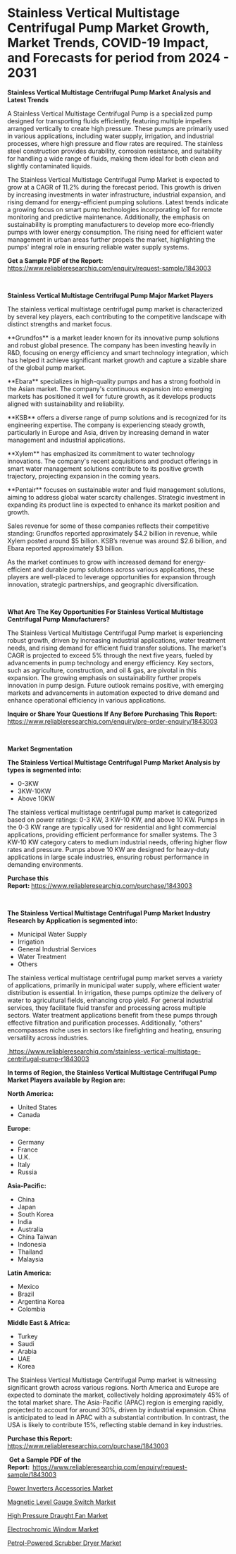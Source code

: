 <p><h1>Stainless Vertical Multistage Centrifugal Pump Market Growth, Market Trends, COVID-19 Impact, and Forecasts for period from 2024 - 2031</h1></p><p><strong>Stainless Vertical Multistage Centrifugal Pump Market Analysis and Latest Trends</strong></p>
<p><p>A Stainless Vertical Multistage Centrifugal Pump is a specialized pump designed for transporting fluids efficiently, featuring multiple impellers arranged vertically to create high pressure. These pumps are primarily used in various applications, including water supply, irrigation, and industrial processes, where high pressure and flow rates are required. The stainless steel construction provides durability, corrosion resistance, and suitability for handling a wide range of fluids, making them ideal for both clean and slightly contaminated liquids.</p><p>The Stainless Vertical Multistage Centrifugal Pump Market is expected to grow at a CAGR of 11.2% during the forecast period. This growth is driven by increasing investments in water infrastructure, industrial expansion, and rising demand for energy-efficient pumping solutions. Latest trends indicate a growing focus on smart pump technologies incorporating IoT for remote monitoring and predictive maintenance. Additionally, the emphasis on sustainability is prompting manufacturers to develop more eco-friendly pumps with lower energy consumption. The rising need for efficient water management in urban areas further propels the market, highlighting the pumps' integral role in ensuring reliable water supply systems.</p></p>
<p><strong>Get a Sample PDF of the Report:&nbsp;</strong> <a href="https://www.reliableresearchiq.com/enquiry/request-sample/1843003?utm_campaign=1102&utm_medium=2&utm_source=Github&utm_content=ia&utm_term=17102024&utm_id=stainless-vertical-multistage-centrifugal-pump">https://www.reliableresearchiq.com/enquiry/request-sample/1843003</a></p>
<p>&nbsp;</p>
<p><strong>Stainless Vertical Multistage Centrifugal Pump Major Market Players</strong></p>
<p><p>The stainless vertical multistage centrifugal pump market is characterized by several key players, each contributing to the competitive landscape with distinct strengths and market focus. </p><p>**Grundfos** is a market leader known for its innovative pump solutions and robust global presence. The company has been investing heavily in R&D, focusing on energy efficiency and smart technology integration, which has helped it achieve significant market growth and capture a sizable share of the global pump market.</p><p>**Ebara** specializes in high-quality pumps and has a strong foothold in the Asian market. The company's continuous expansion into emerging markets has positioned it well for future growth, as it develops products aligned with sustainability and reliability.</p><p>**KSB** offers a diverse range of pump solutions and is recognized for its engineering expertise. The company is experiencing steady growth, particularly in Europe and Asia, driven by increasing demand in water management and industrial applications.</p><p>**Xylem** has emphasized its commitment to water technology innovations. The company's recent acquisitions and product offerings in smart water management solutions contribute to its positive growth trajectory, projecting expansion in the coming years.</p><p>**Pentair** focuses on sustainable water and fluid management solutions, aiming to address global water scarcity challenges. Strategic investment in expanding its product line is expected to enhance its market position and growth.</p><p>Sales revenue for some of these companies reflects their competitive standing: Grundfos reported approximately $4.2 billion in revenue, while Xylem posted around $5 billion. KSB’s revenue was around $2.6 billion, and Ebara reported approximately $3 billion. </p><p>As the market continues to grow with increased demand for energy-efficient and durable pump solutions across various applications, these players are well-placed to leverage opportunities for expansion through innovation, strategic partnerships, and geographic diversification.</p></p>
<p>&nbsp;</p>
<p><strong>What Are The Key Opportunities For Stainless Vertical Multistage Centrifugal Pump Manufacturers?</strong></p>
<p><p>The Stainless Vertical Multistage Centrifugal Pump market is experiencing robust growth, driven by increasing industrial applications, water treatment needs, and rising demand for efficient fluid transfer solutions. The market's CAGR is projected to exceed 5% through the next five years, fueled by advancements in pump technology and energy efficiency. Key sectors, such as agriculture, construction, and oil & gas, are pivotal in this expansion. The growing emphasis on sustainability further propels innovation in pump design. Future outlook remains positive, with emerging markets and advancements in automation expected to drive demand and enhance operational efficiency in various applications.</p></p>
<p><strong>Inquire or Share Your Questions If Any Before Purchasing This Report:</strong> <a href="https://www.reliableresearchiq.com/enquiry/pre-order-enquiry/1843003?utm_campaign=1102&utm_medium=2&utm_source=Github&utm_content=ia&utm_term=17102024&utm_id=stainless-vertical-multistage-centrifugal-pump">https://www.reliableresearchiq.com/enquiry/pre-order-enquiry/1843003</a></p>
<p>&nbsp;</p>
<p><strong>Market Segmentation</strong></p>
<p><strong>The Stainless Vertical Multistage Centrifugal Pump Market Analysis by types is segmented into:</strong></p>
<p><ul><li>0-3KW</li><li>3KW-10KW</li><li>Above 10KW</li></ul></p>
<p><p>The stainless vertical multistage centrifugal pump market is categorized based on power ratings: 0-3 KW, 3 KW-10 KW, and above 10 KW. Pumps in the 0-3 KW range are typically used for residential and light commercial applications, providing efficient performance for smaller systems. The 3 KW-10 KW category caters to medium industrial needs, offering higher flow rates and pressure. Pumps above 10 KW are designed for heavy-duty applications in large scale industries, ensuring robust performance in demanding environments.</p></p>
<p><strong>Purchase this Report:&nbsp;</strong><a href="https://www.reliableresearchiq.com/purchase/1843003?utm_campaign=1102&utm_medium=2&utm_source=Github&utm_content=ia&utm_term=17102024&utm_id=stainless-vertical-multistage-centrifugal-pump">https://www.reliableresearchiq.com/purchase/1843003</a></p>
<p>&nbsp;</p>
<p><strong>The Stainless Vertical Multistage Centrifugal Pump Market Industry Research by Application is segmented into:</strong></p>
<p><ul><li>Municipal Water Supply</li><li>Irrigation</li><li>General Industrial Services</li><li>Water Treatment</li><li>Others</li></ul></p>
<p><p>The stainless vertical multistage centrifugal pump market serves a variety of applications, primarily in municipal water supply, where efficient water distribution is essential. In irrigation, these pumps optimize the delivery of water to agricultural fields, enhancing crop yield. For general industrial services, they facilitate fluid transfer and processing across multiple sectors. Water treatment applications benefit from these pumps through effective filtration and purification processes. Additionally, "others" encompasses niche uses in sectors like firefighting and heating, ensuring versatility across industries.</p></p>
<p><a href="https://www.reliableresearchiq.com/stainless-vertical-multistage-centrifugal-pump-r1843003?utm_campaign=1102&utm_medium=2&utm_source=Github&utm_content=ia&utm_term=17102024&utm_id=stainless-vertical-multistage-centrifugal-pump">&nbsp;https://www.reliableresearchiq.com/stainless-vertical-multistage-centrifugal-pump-r1843003</a></p>
<p><strong>In terms of Region, the Stainless Vertical Multistage Centrifugal Pump Market Players available by Region are:</strong></p>
<p>
    <p> <strong> North America: </strong>
        <ul>
            <li>United States</li>
            <li>Canada</li>
        </ul>
        </p> 
    <p> <strong> Europe: </strong>
        <ul>
            <li>Germany</li>
            <li>France</li>
            <li>U.K.</li>
            <li>Italy</li>
            <li>Russia</li>
        </ul>
        </p> 
    <p> <strong> Asia-Pacific: </strong>
        <ul>
            <li>China</li>
            <li>Japan</li>
            <li>South Korea</li>
            <li>India</li>
            <li>Australia</li>
            <li>China Taiwan</li>
            <li>Indonesia</li>
            <li>Thailand</li>
            <li>Malaysia</li>
        </ul>
        </p> 
    <p> <strong> Latin America: </strong>
        <ul>
            <li>Mexico</li>
            <li>Brazil</li>
            <li>Argentina Korea</li>
            <li>Colombia</li>
        </ul>
        </p> 
    <p> <strong> Middle East & Africa: </strong>
        <ul>
            <li>Turkey</li>
            <li>Saudi</li>
            <li>Arabia</li>
            <li>UAE</li>
            <li>Korea</li>
        </ul>
    </p>
    </p>
<p><p>The Stainless Vertical Multistage Centrifugal Pump market is witnessing significant growth across various regions. North America and Europe are expected to dominate the market, collectively holding approximately 45% of the total market share. The Asia-Pacific (APAC) region is emerging rapidly, projected to account for around 30%, driven by industrial expansion. China is anticipated to lead in APAC with a substantial contribution. In contrast, the USA is likely to contribute 15%, reflecting stable demand in key industries.</p></p>
<p><strong>Purchase this Report: </strong><a href="https://www.reliableresearchiq.com/purchase/1843003?utm_campaign=1102&utm_medium=2&utm_source=Github&utm_content=ia&utm_term=17102024&utm_id=stainless-vertical-multistage-centrifugal-pump">https://www.reliableresearchiq.com/purchase/1843003</a></p>
<p>&nbsp;<strong>Get a Sample PDF of the Report:&nbsp;&nbsp;</strong><a href="https://www.reliableresearchiq.com/enquiry/request-sample/1843003?utm_campaign=1102&utm_medium=2&utm_source=Github&utm_content=ia&utm_term=17102024&utm_id=stainless-vertical-multistage-centrifugal-pump">https://www.reliableresearchiq.com/enquiry/request-sample/1843003</a></p>
<p><strong></strong></p>
<p><p><a href="https://issuu.com/reportprime-2/docs/power-inverters-accessories-market-_f2e7ba9b6ce202?utm_campaign=1102&utm_medium=2&utm_source=Github&utm_content=ia&utm_term=17102024&utm_id=stainless-vertical-multistage-centrifugal-pump">Power Inverters Accessories Market</a></p><p><a href="https://issuu.com/reportprime-2/docs/magnetic-level-gauge-switch-market-_4da16ddedc836c?utm_campaign=1102&utm_medium=2&utm_source=Github&utm_content=ia&utm_term=17102024&utm_id=stainless-vertical-multistage-centrifugal-pump">Magnetic Level Gauge Switch Market</a></p><p><a href="https://github.com/hegwervaemeruk/Market-Research-Report-List-1/blob/main/high-pressure-draught-fan-market.md?utm_campaign=1102&utm_medium=2&utm_source=Github&utm_content=ia&utm_term=17102024&utm_id=stainless-vertical-multistage-centrifugal-pump">High Pressure Draught Fan Market</a></p><p><a href="https://www.linkedin.com/pulse/navigating-global-electrochromic-window-market-from-trends-8fxvc?utm_campaign=1102&utm_medium=2&utm_source=Github&utm_content=ia&utm_term=17102024&utm_id=stainless-vertical-multistage-centrifugal-pump">Electrochromic Window Market</a></p><p><a href="https://github.com/mac1evjen/Market-Research-Report-List-1/blob/main/petrol-powered-scrubber-dryer-market.md?utm_campaign=1102&utm_medium=2&utm_source=Github&utm_content=ia&utm_term=17102024&utm_id=stainless-vertical-multistage-centrifugal-pump">Petrol-Powered Scrubber Dryer Market</a></p></p>